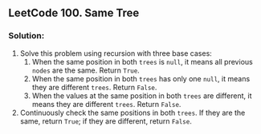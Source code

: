 ## LeetCode 100. Same Tree

### Solution:
1. Solve this problem using recursion with three base cases:
   1. When the same position in both `trees` is `null`, it means all previous `nodes` are the same. Return `True`. 
   2. When the same position in both `trees` has only one `null`, it means they are different `trees`. Return `False`. 
   3. When the values at the same position in both `trees` are different, it means they are different `trees`. Return `False`.
2. Continuously check the same positions in both `trees`. If they are the same, return `True`; if they are different, return `False`.






